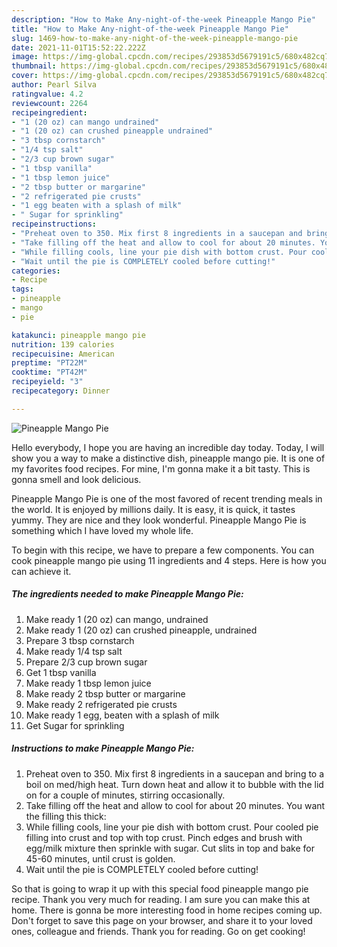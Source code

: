 ```yaml
---
description: "How to Make Any-night-of-the-week Pineapple Mango Pie"
title: "How to Make Any-night-of-the-week Pineapple Mango Pie"
slug: 1469-how-to-make-any-night-of-the-week-pineapple-mango-pie
date: 2021-11-01T15:52:22.222Z
image: https://img-global.cpcdn.com/recipes/293853d5679191c5/680x482cq70/pineapple-mango-pie-recipe-main-photo.jpg
thumbnail: https://img-global.cpcdn.com/recipes/293853d5679191c5/680x482cq70/pineapple-mango-pie-recipe-main-photo.jpg
cover: https://img-global.cpcdn.com/recipes/293853d5679191c5/680x482cq70/pineapple-mango-pie-recipe-main-photo.jpg
author: Pearl Silva
ratingvalue: 4.2
reviewcount: 2264
recipeingredient:
- "1 (20 oz) can mango undrained"
- "1 (20 oz) can crushed pineapple undrained"
- "3 tbsp cornstarch"
- "1/4 tsp salt"
- "2/3 cup brown sugar"
- "1 tbsp vanilla"
- "1 tbsp lemon juice"
- "2 tbsp butter or margarine"
- "2 refrigerated pie crusts"
- "1 egg beaten with a splash of milk"
- " Sugar for sprinkling"
recipeinstructions:
- "Preheat oven to 350. Mix first 8 ingredients in a saucepan and bring to a boil on med/high heat. Turn down heat and allow it to bubble with the lid on for a couple of minutes, stirring occasionally."
- "Take filling off the heat and allow to cool for about 20 minutes. You want the filling this thick:"
- "While filling cools, line your pie dish with bottom crust. Pour cooled pie filling into crust and top with top crust. Pinch edges and brush with egg/milk mixture then sprinkle with sugar. Cut slits in top and bake for 45-60 minutes, until crust is golden."
- "Wait until the pie is COMPLETELY cooled before cutting!"
categories:
- Recipe
tags:
- pineapple
- mango
- pie

katakunci: pineapple mango pie 
nutrition: 139 calories
recipecuisine: American
preptime: "PT22M"
cooktime: "PT42M"
recipeyield: "3"
recipecategory: Dinner

---
```



![Pineapple Mango Pie](https://img-global.cpcdn.com/recipes/293853d5679191c5/680x482cq70/pineapple-mango-pie-recipe-main-photo.jpg)

Hello everybody, I hope you are having an incredible day today. Today, I will show you a way to make a distinctive dish, pineapple mango pie. It is one of my favorites food recipes. For mine, I'm gonna make it a bit tasty. This is gonna smell and look delicious.

Pineapple Mango Pie is one of the most favored of recent trending meals in the world. It is enjoyed by millions daily. It is easy, it is quick, it tastes yummy. They are nice and they look wonderful. Pineapple Mango Pie is something which I have loved my whole life.




To begin with this recipe, we have to prepare a few components. You can cook pineapple mango pie using 11 ingredients and 4 steps. Here is how you can achieve it.

<!--inarticleads1-->

##### The ingredients needed to make Pineapple Mango Pie:

1. Make ready 1 (20 oz) can mango, undrained
1. Make ready 1 (20 oz) can crushed pineapple, undrained
1. Prepare 3 tbsp cornstarch
1. Make ready 1/4 tsp salt
1. Prepare 2/3 cup brown sugar
1. Get 1 tbsp vanilla
1. Make ready 1 tbsp lemon juice
1. Make ready 2 tbsp butter or margarine
1. Make ready 2 refrigerated pie crusts
1. Make ready 1 egg, beaten with a splash of milk
1. Get  Sugar for sprinkling




<!--inarticleads2-->

##### Instructions to make Pineapple Mango Pie:

1. Preheat oven to 350. Mix first 8 ingredients in a saucepan and bring to a boil on med/high heat. Turn down heat and allow it to bubble with the lid on for a couple of minutes, stirring occasionally.
1. Take filling off the heat and allow to cool for about 20 minutes. You want the filling this thick:
1. While filling cools, line your pie dish with bottom crust. Pour cooled pie filling into crust and top with top crust. Pinch edges and brush with egg/milk mixture then sprinkle with sugar. Cut slits in top and bake for 45-60 minutes, until crust is golden.
1. Wait until the pie is COMPLETELY cooled before cutting!




So that is going to wrap it up with this special food pineapple mango pie recipe. Thank you very much for reading. I am sure you can make this at home. There is gonna be more interesting food in home recipes coming up. Don't forget to save this page on your browser, and share it to your loved ones, colleague and friends. Thank you for reading. Go on get cooking!
